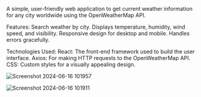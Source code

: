 A simple, user-friendly web application to get current weather information for any city worldwide using the OpenWeatherMap API.

Features:
Search weather by city.
Displays temperature, humidity, wind speed, and visibility.
Responsive design for desktop and mobile.
Handles errors gracefully.

Technologies Used:
React: The front-end framework used to build the user interface.
Axios: For making HTTP requests to the OpenWeatherMap API.
CSS: Custom styles for a visually appealing design.

 
 ![Screenshot 2024-06-16 101957](https://github.com/Vishal-Sahane/Weather-App/assets/113627134/39c200e2-a92c-430e-9aa1-a460427cc76d)

 ![Screenshot 2024-06-16 101911](https://github.com/Vishal-Sahane/Weather-App/assets/113627134/8f96cb90-8721-4146-b446-e7d11926672d)
